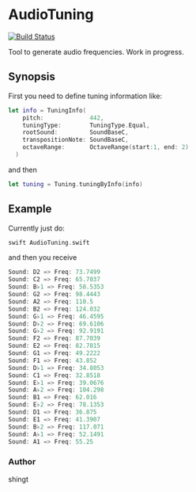 # AudioTuning
[![Build Status](https://travis-ci.org/shingt/AudioTuning.svg?branch=master)](https://travis-ci.org/shingt/AudioTuning)

Tool to generate audio frequencies. Work in progress.

## Synopsis

First you need to define tuning information like:

```swift
let info = TuningInfo(
    pitch:             442,
    tuningType:        TuningType.Equal,
    rootSound:         SoundBaseC,
    transpositionNote: SoundBaseC,
    octaveRange:       OctaveRange(start:1, end: 2)
  )
```

and then

```swift
let tuning = Tuning.tuningByInfo(info)
```

## Example

Currently just do:

```swift
swift AudioTuning.swift
```

and then you receive

```swift
Sound: D2 => Freq: 73.7499
Sound: C2 => Freq: 65.7037
Sound: B♭1 => Freq: 58.5353
Sound: G2 => Freq: 98.4443
Sound: A2 => Freq: 110.5
Sound: B2 => Freq: 124.032
Sound: G♭1 => Freq: 46.4595
Sound: D♭2 => Freq: 69.6106
Sound: G♭2 => Freq: 92.9191
Sound: F2 => Freq: 87.7039
Sound: E2 => Freq: 82.7815
Sound: G1 => Freq: 49.2222
Sound: F1 => Freq: 43.852
Sound: D♭1 => Freq: 34.8053
Sound: C1 => Freq: 32.8518
Sound: E♭1 => Freq: 39.0676
Sound: A♭2 => Freq: 104.298
Sound: B1 => Freq: 62.016
Sound: E♭2 => Freq: 78.1353
Sound: D1 => Freq: 36.875
Sound: E1 => Freq: 41.3907
Sound: B♭2 => Freq: 117.071
Sound: A♭1 => Freq: 52.1491
Sound: A1 => Freq: 55.25
```

### Author

shingt

